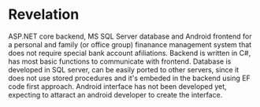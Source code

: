 # Revelation
ASP.NET core backend, MS SQL Server database and Android frontend for a personal and family (or office group) finanance management system that does not require special bank account afiliations. Backend is written in C#, has most basic functions to communicate with frontend. Database is developed in SQL server, can be easily ported to other servers, since it does not use stored procedures and it's embeded in the backend using EF code first approach. Android interface has not been developed yet, expecting to attaract an android developer to create the interface.
